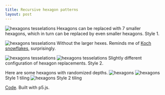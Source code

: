 ```yaml
---
title: Recursive hexagon patterns
layout: post
---
```

![hexagons tesselations](http://i.imgur.com/ZUbg18j.png)
Hexagons can be replaced with 7 smaller hexagons, which in turn can be replaced by even smaller hexagons. Style 1.

![hexagons tesselations](http://i.imgur.com/paWQIxO.png)
Without the larger hexes. Reminds me of [Koch snowflakes](https://www.wikiwand.com/en/Koch_snowflake), surprisingly.

![hexagons tesselations](http://i.imgur.com/SxzgN2e.png)
![hexagons tesselations](http://i.imgur.com/gq3CzJi.png)
Slightly different configuration of hexagon replacements. Style 2.

Here are some hexagons with randomized depths.
![hexagons](http://i.imgur.com/4R6knOD.png)
![hexagons](http://i.imgur.com/dUsqUnR.png)
Style 1 tiling
![hexagons](http://i.imgur.com/zIMWFC4.png)
Style 2 tiling

[Code](https://github.com/piratefsh/p5js-art/tree/recursive-hex). Built with p5.js.